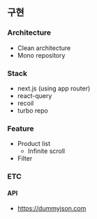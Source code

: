 ## 구현

### Architecture

- Clean architecture
- Mono repository

### Stack

- next.js (using app router)
- react-query
- recoil
- turbo repo

### Feature

- Product list
  - Infinite scroll
- Filter

### ETC

#### API

- https://dummyjson.com
